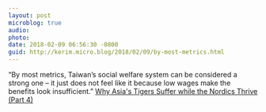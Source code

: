 ```yaml
---
layout: post
microblog: true
audio: 
photo: 
date: 2018-02-09 06:56:30 -0800
guid: http://kerim.micro.blog/2018/02/09/by-most-metrics.html
---
```

“By most metrics, Taiwan’s social welfare system can be considered a strong one – it just does not feel like it because low wages make the benefits look insufficient.” [Why Asia's Tigers Suffer while the Nordics Thrive (Part 4)](https://international.thenewslens.com/article/89138)
